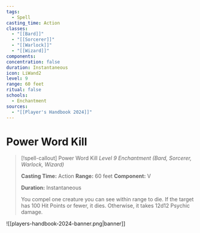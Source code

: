 ```yaml
---
tags:
  - Spell
casting_time: Action
classes:
  - "[[Bard]]"
  - "[[Sorcerer]]"
  - "[[Warlock]]"
  - "[[Wizard]]"
components: 
concentration: false
duration: Instantaneous
icon: LiWand2
level: 9
range: 60 feet
ritual: false
schools:
  - Enchantment
sources:
  - "[[Player's Handbook 2024]]"
---
```


# Power Word Kill

>[!spell-callout] Power Word Kill
>_Level 9 Enchantment (Bard, Sorcerer, Warlock, Wizard)_
>
>**Casting Time:** Action
>**Range:** 60 feet
>**Component:** V
>
>**Duration:** Instantaneous
>
>You compel one creature you can see within range to die. If the target has 100 Hit Points or fewer, it dies. Otherwise, it takes 12d12 Psychic damage.


![[players-handbook-2024-banner.png|banner]]
